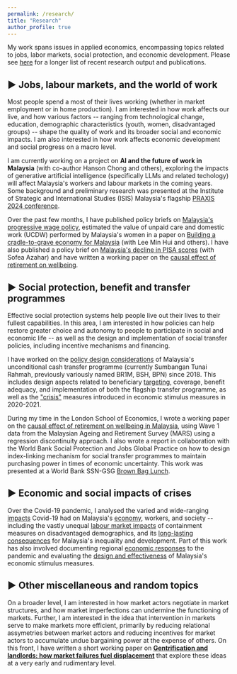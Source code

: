 ```yaml
---
permalink: /research/
title: "Research"
author_profile: true
---
```


My work spans issues in applied economics, encompassing topics related to jobs, labor markets, social protection, and economic development. Please see <a href="https://calvinchengkw.github.io/publications">here</a> for a longer list of recent research output and publications. 

## ▶ Jobs, labour markets, and the world of work

Most people spend a most of their lives working (whether in market employment or in home production). I am interested in how work affects our live, and how various factors -- ranging from technological change, education, demographic characteristics (youth, women, disadvantaged groups) -- shape the quality of work and its broader social and economic impacts. I am also interested in how work affects economic development and social progress on a macro level. 

I am currently working on a project on <strong>AI and the future of work in Malaysia</strong> (with co-author Hanson Chong and others), exploring the impacts of generative artificial intelligence (specifically LLMs and related techology) will affect Malaysia's workers and labour markets in the coming years. Some background and preliminary research was presented at the Institute of Strategic and International Studies (ISIS) Malaysia's flagship <a href="/talks/2012-03-01-talk-praxis2024">PRAXIS 2024 conference</a>.

Over the past few months, I have published policy briefs on <a href="https://www.isis.org.my/2024/03/25/malaysias-progressive-wage-policy/">Malaysia's progressive wage policy</a>, estimated the value of unpaid care and domestic work (UCDW) performed by Malaysia's women in a paper on <a href="https://www.isis.org.my/2024/06/12/building-a-cradle-to-grave-care-economy-for-malaysia-2/">Building a cradle-to-grave economy for Malaysia</a> (with Lee Min Hui and others). I have also published a policy brief on <a href="https://www.isis.org.my/2024/07/16/understanding-malaysias-decline-in-pisa-scores-causes-and-consequences/">Malaysia's decline in PISA scores</a> (with Sofea Azahar) and have written a working paper on the <a href="/posts/2024/01/retirement-wellbeing-1">causal effect of retirement on wellbeing</a>.

## ▶ Social protection, benefit and transfer programmes

Effective social protection systems help people live out their lives to their fullest capabilities. In this area, I am interested in how policies can help restore greater choice and autonomy to people to participate in social and economic life -- as well as the design and implementation of social transfer policies, including incentive mechanisms and financing.

I have worked on the <a href="https://www.isis.org.my/wp-content/uploads/2019/08/Bantuan-Sara-Hidup-Design-Considerations-fina.pdf">policy design considerations</a> of Malaysia's unconditional cash transfer programme (currently Sumbangan Tunai Rahmah, previously variously named BR1M, BSH, BPN) since 2018. This includes design aspects related to beneficiary <a href="https://www.isis.org.my/2018/09/13/making-br1m-work/">targeting,</a> coverage, benefit adequacy, and implementation of both the flagship transfer programme, as well as the <a href="https://www.isis.org.my/2020/04/02/evaluating-the-bpn-bsh-cash-transfers-in-the-%e2%80%8bprihatin%e2%80%8b-stimulus-package/">"crisis"</a> measures introduced in economic stimulus measures in 2020-2021.

During my time in the London School of Economics, I wrote a working paper on the [causal effect of retirement on wellbeing in Malaysia](/posts/2024/01/retirement-wellbeing-1), using Wave 1 data from the Malaysian Ageing and Retirement Survey (MARS) using a regression discontinuity approach. I also wrote a report in collaboration with the World Bank Social Protection and Jobs Global Practice on how to design index-linking mechanism for social transfer programmes to maintain purchasing power in times of economic uncertainty. This work was presented at a World Bank SSN-GSG <a href="https://cdnapisec.kaltura.com/index.php/extwidget/preview/partner_id/1930181/uiconf_id/29317392/entry_id/1_ddedyz6l/embed/dynamic">Brown Bag Lunch</a>.

## ▶ Economic and social impacts of crises 

Over the Covid-19 pandemic, I analysed the varied and wide-ranging <a href="https://www.isis.org.my/2023/11/01/post-covid-19-recovery-and-quest-for-good-jobs/">impacts</a> Covid-19 had on Malaysia's <a href="https://www.isis.org.my/wp-content/uploads/2022/02/Calvin-Cheng-Socioeconomic-impacts-of-Covid-19-and-Malaysia.pdf">economy</a>, workers, and society -- including the vastly unequal <a href="https://www.isis.org.my/wp-content/uploads/2020/12/PUSHED-TO-THE-MARGIN-POLICY-BRIEF.pdf">labour market impacts</a> of containment measures on disadvantaged demographics, and its <a href="https://www.isis.org.my/2022/04/20/crisis-of-inequality-covid-19s-long-lasting-economic-impacts/">long-lasting consequences</a> for Malaysia's inequality and development. Part of this work has also involved documenting regional <a href="https://muse.jhu.edu/article/846877/summary">economic responses</a> to the pandemic and evaluating the <a href="https://www.isis.org.my/2021/06/01/fiscal-size-matters-pt-2-permerkasa-plus-and-malaysias-economic-stimulus-packages/">design and effectiveness</a> of Malaysia's economic stimulus measures.

## ▶ Other miscellaneous and random topics

On a broader level, I am interested in how market actors negotiate in market structures, and how market imperfections can undermine the functioning of markets. Further, I am interested in the idea that intervention in markets serve to make markets more efficient, primarily by reducing relational assymetries between market actors and reducing incentives for market actors to accumulate undue bargaining power at the expense of others. On this front, I have written a short working paper on <strong><a href="/posts/2024/02/gentrification">Gentrification and landlords: how market failures fuel displacement</a></strong> that explore these ideas at a very early and rudimentary level. 
 

